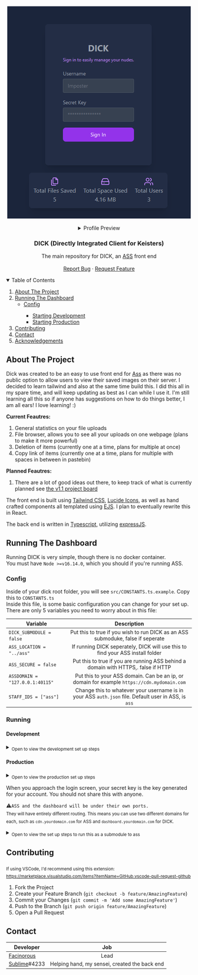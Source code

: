 <br />
<p align="center">
  <a href="assets/dick_example_2.png">
    <img src="assets/dick_example_2.png" alt="Login">
  </a>
  <details align="center">
  <summary>Profile Preview</summary>
    <a href="assets/dick_example_1.png">
    <img src="assets/dick_example_1.png" alt="Profile">
  </a>
  </details>

  <h3 align="center">DICK (Directly Integrated Client for Keisters)</h3>

  <p align="center">
    The main repository for DICK, an <a href="https://github.com/tycrek/ass">ASS</a> front end
    <br />
    <br />
    <a href="https://github.com/facinorous-420/dick/issues">Report Bug</a>
    ·
    <a href="https://github.com/facinorous-420/dick/issues">Request Feature</a>
  </p>
</p>

<!-- TABLE OF CONTENTS -->
<details open="open">
  <summary>Table of Contents</summary>
  <ol>
    <li><a href="#about-the-project">About The Project</a></li>
    <li><a href="#running-the-dashboard">Running The Dashboard</a>
      <ul>
        <li><a href="#config">Config</a></li>
          <ul>
            <li><a href="#development">Starting Development</a></li>
            <li><a href="#production">Starting Production</a></li>
          </ul>
        </ul>
    </li>
    <li>
      <a href="#contributing">Contributing</a>
    </li>
    <li>
      <a href="#contact">Contact</a>
    </li>
    <li>
      <a href="#acknowledgements">Acknowledgements</a>
    </li>
  </ol>
</details>



## About The Project

Dick was created to be an easy to use front end for <a href="https://github.com/tycrek/ass">Ass</a> as there was no public option to allow users to view their saved images on their server. I decided to learn tailwind and also at the same time build this. I did this all in my spare time, and will keep updating as best as I can while I use it. I'm still learning all this so if anyone has suggestions on how to do things better, I am all ears! I love learning! :)

**Current Feautres:**
1. General statistics on your file uploads
2. File browser, allows you to see all your uploads on one webpage (plans to make it more powerful)
3. Deletion of items (currently one at a time, plans for multiple at once)
4. Copy link of items (currently one at a time, plans for multiple with spaces in between in pastebin)

**Planned Feautres:**
1. There are a lot of good ideas out there, to keep track of what is currently planned see <a href="https://github.com/Facinorous-420/dick/projects/2">the v1.1 project board</a>

The front end is built using <a href="https://tailwindcss.com">Tailwind CSS</a>, <a href="https://lucide.dev/">Lucide Icons,</a> as well as hand crafted components all templated using <a href="https://ejs.co/">EJS</a>. I plan to eventually rewrite this in React.

The back end is written in <a href="https://www.typescriptlang.org/">Typescript</a>, utilizing <a href="https://expressjs.com/">expressJS</a>.


## Running The Dashboard

Running DICK is very simple, though there is no docker container.<br/>
You must have `Node >=v16.14.0`, which you should if you're running ASS.<br/>

### Config

Inside of your dick root folder, you will see `src/CONSTANTS.ts.example`. Copy this to `CONSTANTS.ts`<br/>
Inside this file, is some basic configuration you can change for your set up. There are only 5 variables you need to worry about in this file:

| Variable                                     |           Description           |
| --------------------------------------------- | :---------------------: |
| `DICK_SUBMODULE = false` | Put this to true if you wish to run DICK as an ASS submoduke, false if seperate                 |
| `ASS_LOCATION = "../ass"` | If running DICK seperately, DICK will use this to find your ASS install folder |
| `ASS_SECURE = false` | Put this to true if you are running ASS behind a domain with HTTPS,. false if HTTP                  |
| `ASSDOMAIN = "127.0.0.1:40115"` | Put this to your ASS domain. Can be an ip, or domain for example `https://cdn.mydomain.com` |
| `STAFF_IDS = ["ass"]` | Change this to whatever your username is in your ASS `auth.json` file. Default user in ASS, is `ass` |

### Running

#### Development

<details>
    <summary>
      <sub>Open to view the development set up steps</sub>
    </summary>

  1. Create a folder, call it whatever you wish
  2. Install, and run ASS https://github.com/tycrek/ass#installation (This will create an `ass` folder) 
  3. Go back into the folder you created and clone this repo `git clone https://github.com/Facinorous-420/dick`
  4. Go into the newly created `dick` folder `cd dick`
  5. Go into `/src` and copy `CONSTANTS.ts.example` to `CONSTANTS.ts` and edit it as needed
  6. Go back to the root of `dick` and install the dependancies for the frontend, `npm i`
  7. Run `npm run build:dev` to compile the code base in watch mode
  8. In a new terminal, run `npm run serve:dev` to run DICK using nodemon
  
:warning:```ASS will be running under it's port of 40115 whereas the dashboard will be under the port 3000.```<br/>
</details>
  
#### Production
<details>
    <summary>
      <sub>Open to view the production set up steps</sub>
    </summary><br/>

  1. Create a folder, call it whatever you wish
  2. Install, and run ASS https://github.com/tycrek/ass#installation (This will create an `ass` folder) 
  3. Go back into the folder you created and clone this repo `git clone https://github.com/Facinorous-420/dick.git`
  4. Go into the newly created `dick` folder `cd dick`
  5. Go into `/src` and copy `CONSTANTS.ts.example` to `CONSTANTS.ts` and edit it as needed
  6. Go back to the root of `dick` and install the dependancies for the frontend, `npm i`
  7. Run `npm start` to compile the code base and run DICK

</details>

When you approach the login screen, your secret key is the key generated for your account. You should not share this with anyone.

:warning:```ASS and the dashboard will be under their own ports.```<br/>
<sub> They will have entirely different routing. This means you can use two different domains for each, such as `cdn.yourdomain.com` for ASS and `dashboard.yourdomain.com` for DICK. </sub>

<details>
    <summary><sub>Open to view the set up steps to run this as a submodule to ass</sub></summary><br/>

**Preface:** You need to edit `/src/CONSTANTS.ts`'s variable of `DICK_SUBMODULE` to `true`
  
1. Setup ASS https://github.com/tycrek/ass#installation
   For when it asks for name of front end, leave as `ass-x` (default) for now.

2. Add this repo as a submodule into ASS `git submodule add https://github.com/Facinorous-420/dick`
3. Go into the frontend's directory, `cd dick`, and run `git submodule update --init --recursive` to initiaze it
4. Install the dependancies for the frontend, `npm i`
5. Run `npm run build` to compile the frontend and get it ready to run
6. Then move to the ASS directory and run the ASS setup again `npm run setup`
7. Leave everything as you did prior, but this time under `frontend name`, type `dick` and continue
8. Go into the `.gitmodules` file, and youll notice two submodules. Remove the
   ```
   [submodule "ass-x"]
     path = ass-x
     url = git@github.com:tycrek/ass-x.git
   ```
   submodule so only the
   ```
   [submodule "dick"]
     path = dick
     url = https://github.com/Facinorous-420/dick
   ```
   one is left
9. Run `npm run build` to recompile this change
10. You can run ASS, `npm start` or however you normally run your ass instance
   
</details>

## Contributing

<sub> If using VSCode, I'd recommend using this extension: https://marketplace.visualstudio.com/items?itemName=GitHub.vscode-pull-request-github</sub>

1. Fork the Project
2. Create your Feature Branch (`git checkout -b feature/AmazingFeature`)
3. Commit your Changes (`git commit -m 'Add some AmazingFeature'`)
4. Push to the Branch (`git push origin feature/AmazingFeature`)
5. Open a Pull Request



## Contact

| Developer                                     |           Job           |
| --------------------------------------------- | :---------------------: |
| [Facinorous](https://github.com/facinorous-420) | Lead                  |
| [Sublime](https://github.com/senpaiSubby)#4233 | Helping hand, my sensei, created the back end |

